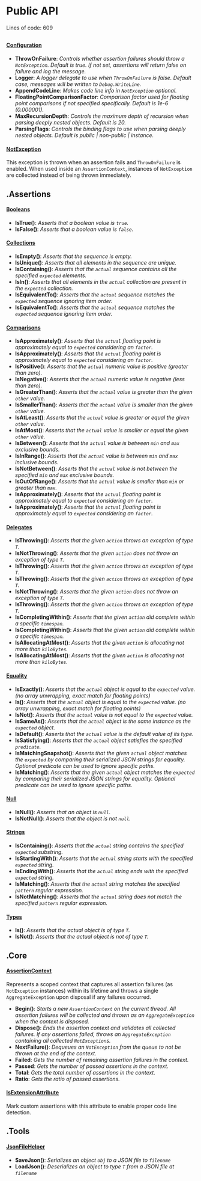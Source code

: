 # Public API
Lines of code: 609
## 
#### <u>Configuration</u>
- __ThrowOnFailure__: _Controls whether assertion failures should throw a `NotException`. Default is true. If not set, assertions will return false on failure and log the message._
- __Logger__: _A logger delegate to use when `ThrowOnFailure` is false. Default case, messages will be written to `Debug.WriteLine`._
- __AppendCodeLine__: _Makes code line info in `NotException` optional._
- __FloatingPointComparisonFactor__: _Comparison factor used for floating point comparisons if not specified specifically. Default is 1e-6 (0.000001)._
- __MaxRecursionDepth__: _Controls the maximum depth of recursion when parsing deeply nested objects. Default is 20._
- __ParsingFlags__: _Controls the binding flags to use when parsing deeply nested objects. Default is public | non-public | instance._
#### <u>NotException</u>
This exception is thrown when an assertion fails and `ThrowOnFailure` is enabled. When used inside an `AssertionContext`, instances of `NotException` are collected instead of being thrown immediately.
## .Assertions
#### <u>Booleans</u>
- __IsTrue()__: _Asserts that a boolean value is `true`._
- __IsFalse()__: _Asserts that a boolean value is `false`._
#### <u>Collections</u>
- __IsEmpty()__: _Asserts that the sequence is empty._
- __IsUnique()__: _Asserts that all elements in the sequence are unique._
- __IsContaining()__: _Asserts that the `actual` sequence contains all the specified `expected` elements._
- __IsIn()__: _Asserts that all elements in the `actual` collection are present in the `expected` collection._
- __IsEquivalentTo()__: _Asserts that the `actual` sequence matches the `expected` sequence ignoring item order._
- __IsEquivalentTo()__: _Asserts that the `actual` sequence matches the `expected` sequence ignoring item order._
#### <u>Comparisons</u>
- __IsApproximately()__: _Asserts that the `actual` floating point is approximately equal to `expected` considering an `factor`._
- __IsApproximately()__: _Asserts that the `actual` floating point is approximately equal to `expected` considering an `factor`._
- __IsPositive()__: _Asserts that the `actual` numeric value is positive (greater than zero)._
- __IsNegative()__: _Asserts that the `actual` numeric value is negative (less than zero)._
- __IsGreaterThan()__: _Asserts that the `actual` value is greater than the given `other` value._
- __IsSmallerThan()__: _Asserts that the `actual` value is smaller than the given `other` value._
- __IsAtLeast()__: _Asserts that the `actual` value is greater or equal the given `other` value._
- __IsAtMost()__: _Asserts that the `actual` value is smaller or equal the given `other` value._
- __IsBetween()__: _Asserts that the `actual` value is between `min` and `max` exclusive bounds._
- __IsInRange()__: _Asserts that the `actual` value is between `min` and `max` inclusive bounds._
- __IsNotBetween()__: _Asserts that the `actual` value is not between the specified `min` and `max` exclusive bounds._
- __IsOutOfRange()__: _Asserts that the `actual` value is smaller than `min` or greater than `max`._
- __IsApproximately()__: _Asserts that the `actual` floating point is approximately equal to `expected` considering an `factor`._
- __IsApproximately()__: _Asserts that the `actual` floating point is approximately equal to `expected` considering an `factor`._
#### <u>Delegates</u>
- __IsThrowing()__: _Asserts that the given `action` throws an exception of type `T`._
- __IsNotThrowing()__: _Asserts that the given `action` does not throw an exception of type `T`._
- __IsThrowing()__: _Asserts that the given `action` throws an exception of type `T`._
- __IsThrowing()__: _Asserts that the given `action` throws an exception of type `T`._
- __IsNotThrowing()__: _Asserts that the given `action` does not throw an exception of type `T`._
- __IsThrowing()__: _Asserts that the given `action` throws an exception of type `T`._
- __IsCompletingWithin()__: _Asserts that the given `action` did complete within a specific `timespan`._
- __IsCompletingWithin()__: _Asserts that the given `action` did complete within a specific `timespan`._
- __IsAllocatingAtMost()__: _Asserts that the given `action` is allocating not more than `kiloBytes`._
- __IsAllocatingAtMost()__: _Asserts that the given `action` is allocating not more than `kiloBytes`._
#### <u>Equality</u>
- __IsExactly()__: _Asserts that the `actual` object is equal to the `expected` value. (no array unwrapping, exact match for floating points)_
- __Is()__: _Asserts that the `actual` object is equal to the `expected` value. (no array unwrapping, exact match for floating points)_
- __IsNot()__: _Asserts that the `actual` value is not equal to the `expected` value._
- __IsSameAs()__: _Asserts that the `actual` object is the same instance as the `expected` object._
- __IsDefault()__: _Asserts that the `actual` value is the default value of its type._
- __IsSatisfying()__: _Asserts that the `actual` object satisfies the specified `predicate`._
- __IsMatchingSnapshot()__: _Asserts that the given `actual` object matches the `expected` by comparing their serialized JSON strings for equality. Optional predicate can be used to ignore specific paths._
- __IsMatching()__: _Asserts that the given `actual` object matches the `expected` by comparing their serialized JSON strings for equality. Optional predicate can be used to ignore specific paths._
#### <u>Null</u>
- __IsNull()__: _Asserts that an object is `null`._
- __IsNotNull()__: _Asserts that the object is not `null`._
#### <u>Strings</u>
- __IsContaining()__: _Asserts that the `actual` string contains the specified `expected` substring._
- __IsStartingWith()__: _Asserts that the `actual` string starts with the specified `expected` string._
- __IsEndingWith()__: _Asserts that the `actual` string ends with the specified `expected` string._
- __IsMatching()__: _Asserts that the `actual` string matches the specified `pattern` regular expression._
- __IsNotMatching()__: _Asserts that the `actual` string does not match the specified `pattern` regular expression._
#### <u>Types</u>
- __Is()__: _Asserts that the actual object is of type `T`._
- __IsNot()__: _Asserts that the actual object is not of type `T`._
## .Core
#### <u>AssertionContext</u>
Represents a scoped context that captures all assertion failures (as `NotException` instances) within its lifetime and throws a single `AggregateException` upon disposal if any failures occurred.
- __Begin()__: _Starts a new `AssertionContext` on the current thread. All assertion failures will be collected and thrown as an `AggregateException` when the context is disposed._
- __Dispose()__: _Ends the assertion context and validates all collected failures. If any assertions failed, throws an `AggregateException` containing all collected `NotException`s._
- __NextFailure()__: _Dequeues an `NotException` from the queue to not be thrown at the end of the context._
- __Failed__: _Gets the number of remaining assertion failures in the context._
- __Passed__: _Gets the number of passed assertions in the context._
- __Total__: _Gets the total number of assertions in the context._
- __Ratio__: _Gets the ratio of passed assertions._
#### <u>IsExtensionAttribute</u>
Mark custom assertions with this attribute to enable proper code line detection.
## .Tools
#### <u>JsonFileHelper</u>
- __SaveJson()__: _Serializes an object `obj` to a JSON file to `filename`_
- __LoadJson()__: _Deserializes an object to type `T` from a JSON file at `filename`_
